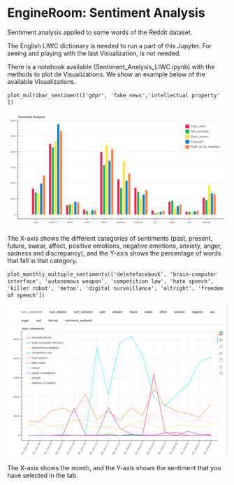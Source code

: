 # EngineRoom: Sentiment Analysis
Sentiment analysis applied to some words of the Reddit dataset.

The English LIWC dictionary is needed to run a part of this Jupyter. For seeing and playing with the last Visualization, is not needed.

There is a notebook available (Sentiment_Analysis_LIWC.ipynb) with the methods to plot de Visualizations. We show an example below of the available Visualizations.


```
plot_multibar_sentiment(['gdpr', 'fake news','intellectual property' ])
```

![alt text](https://github.com/NGI4eu/engineroom-sentiment_analysis/blob/master/images/visualization_sentiments.png)

The X-axis shows the different categories of sentiments (past, present, future, swear, affect, positive emotions, negative emotions, anxiety, anger, sadness and discrepancy), and the Y-axis shows the percentage of words that fall in that category. 


```
plot_monthly_multiple_sentiments(['deletefacebook', 'brain-computer interface', 'autonomous weapon', 'competition law', 'hate speech', 'killer robot', 'metoo', 'digital surveillance', 'altright', 'freedom of speech'])
```
![alt text](https://github.com/NGI4eu/engineroom-sentiment_analysis/blob/master/images/reddit_monthly_multiple_sentiments.png)

The X-axis shows the month, and the Y-axis shows the sentiment that you have selected in the tab. 
